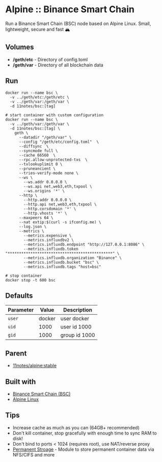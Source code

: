 # Alpine :: Binance Smart Chain
Run a Binance Smart Chain (BSC) node based on Alpine Linux. Small, lightweight, secure and fast 🏔️

## Volumes
* **/geth/etc** - Directory of config.toml
* **/geth/var** - Directory of all blockchain data

## Run
```shell
docker run --name bsc \
  -v ../geth/etc:/geth/etc \
  -v ../geth/var:/geth/var \
  -d 11notes/bsc:[tag]
```

```shell
# start container with custom configuration
docker run --name bsc \
  -v ../geth/var:/geth/var \
  -d 11notes/bsc:[tag] \
    geth \
      --datadir "/geth/var" \
      --config "/geth/etc/config.toml"  \
      --diffsync  \
      --syncmode full \
      --cache 66560  \
      --rpc.allow-unprotected-txs  \
      --txlookuplimit 0 \
      --pruneancient \
      --tries-verify-mode none \
      --ws \
        --ws.addr 0.0.0.0 \
        --ws.api net,web3,eth,txpool \
        --ws.origins '*' \
      --http \
        --http.addr 0.0.0.0 \
        --http.api net,web3,eth,txpool \
        --http.corsdomain '*' \
        --http.vhosts '*' \
      --maxpeers 64 \
      --nat extip:$(curl -s ifconfig.me) \
      --log.json \
      --metrics \
        --metrics.expensive \
        --metrics.influxdbv2 \
        --metrics.influxdb.endpoint "http://127.0.0.1:8086" \
        --metrics.influxdb.token "**********************************************" \
        --metrics.influxdb.organization "Binance" \
        --metrics.influxdb.bucket "bsc" \
        --metrics.influxdb.tags "host=bsc"

# stop container
docker stop -t 600 bsc
```

## Defaults
| Parameter | Value | Description |
| --- | --- | --- |
| `user` | docker | user docker |
| `uid` | 1000 | user id 1000 |
| `gid` | 1000 | group id 1000 |

## Parent
* [11notes/alpine:stable](https://github.com/11notes/docker-alpine)

## Built with
* [Binance Smart Chain (BSC)](https://github.com/bnb-chain/bsc)
* [Alpine Linux](https://alpinelinux.org/)

## Tips
* Increase cache as much as you can (64GB+ recommended)
* Don't kill container, stop gracefully with enough time to sync RAM to disk!
* Don't bind to ports < 1024 (requires root), use NAT/reverse proxy
* [Permanent Stroage](https://github.com/11notes/alpine-docker-netshare) - Module to store permanent container data via NFS/CIFS and more